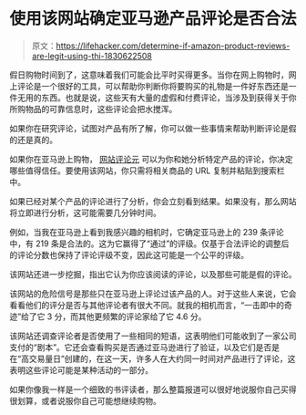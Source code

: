 # 使用该网站确定亚马逊产品评论是否合法

> 原文：<https://lifehacker.com/determine-if-amazon-product-reviews-are-legit-using-thi-1830622508>

假日购物时间到了，这意味着我们可能会比平时买得更多。当你在网上购物时，网上评论是一个很好的工具，可以帮助你判断你将要购买的礼物是一件好东西还是一件无用的东西。也就是说，这些天有大量的虚假和付费评论，当涉及到获得关于你所购物品的可靠信息时，这些评论会把水搅浑。



如果你在研究评论，试图对产品有所了解，你可以做一些事情来帮助判断评论是假的还是真的。

如果你在亚马逊上购物， [网站评论元](https://reviewmeta.com/) 可以为你和她分析特定产品的评论，你决定哪些值得信任。要使用该网站，你只需将相关商品的 URL 复制并粘贴到搜索栏中。

如果已经对某个产品的评论进行了分析，你会立刻看到结果。如果没有，那么网站将立即进行分析，这可能需要几分钟时间。

例如，当我在亚马逊上看到我感兴趣的相机时，它确定亚马逊上的 239 条评论中，有 219 条是合法的。这为它赢得了“通过”的评级。仅基于合法评论的调整后的评论分数也保持了评论评级不变，因此这可能是一个公平的评级。

该网站还进一步挖掘，指出它认为你应该阅读的评论，以及那些可能是假的评论。

该网站的危险信号是那些只在亚马逊上评论过该产品的人。对于这些人来说，它会看看他们的评分是否与其他评论者有很大不同。就我的相机而言，“一击即中的奇迹”给了它 3 分，而其他更频繁的评论家给了它 4.6 分。

该网站还调查评论者是否使用了一些相同的短语，这表明他们可能收到了一家公司支付的“剧本”。它还会查看购买是否通过亚马逊进行了验证，以及它们是否是在“高交易量日”创建的，在这一天，许多人在大约同一时间对产品进行了评论，这表明这些评论可能是某种活动的一部分。

如果你像我一样是一个细致的书评读者，那么整篇报道可以很好地说服你自己买得很划算，或者说服你自己可能想继续购物。